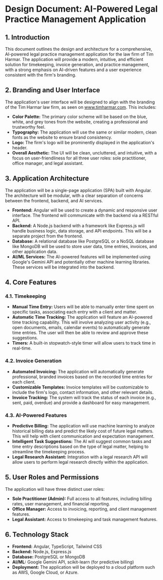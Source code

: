 # Design Document: AI-Powered Legal Practice Management Application

## 1. Introduction

This document outlines the design and architecture for a comprehensive, AI-powered legal practice management application for the law firm of Tim Harmar. The application will provide a modern, intuitive, and efficient solution for timekeeping, invoice generation, and practice management, with a strong emphasis on AI-driven features and a user experience consistent with the firm's branding.

## 2. Branding and User Interface

The application's user interface will be designed to align with the branding of the Tim Harmar law firm, as seen on www.timharmar.com. This includes:

*   **Color Palette:** The primary color scheme will be based on the blue, white, and grey tones from the website, creating a professional and trustworthy feel.
*   **Typography:** The application will use the same or similar modern, clean fonts as the website to ensure brand consistency.
*   **Logo:** The firm's logo will be prominently displayed in the application's header.
*   **Overall Aesthetic:** The UI will be clean, uncluttered, and intuitive, with a focus on user-friendliness for all three user roles: sole practitioner, office manager, and legal assistant.

## 3. Application Architecture

The application will be a single-page application (SPA) built with Angular. The architecture will be modular, with a clear separation of concerns between the frontend, backend, and AI services.

*   **Frontend:** Angular will be used to create a dynamic and responsive user interface. The frontend will communicate with the backend via a RESTful API.
*   **Backend:** A Node.js backend with a framework like Express.js will handle business logic, data storage, and API endpoints. This will be a separate project from the frontend.
*   **Database:** A relational database like PostgreSQL or a NoSQL database like MongoDB will be used to store user data, time entries, invoices, and other application data.
*   **AI/ML Services:** The AI-powered features will be implemented using Google's Gemini API and potentially other machine learning libraries. These services will be integrated into the backend.

## 4. Core Features

### 4.1. Timekeeping

*   **Manual Time Entry:** Users will be able to manually enter time spent on specific tasks, associating each entry with a client and matter.
*   **Automatic Time Tracking:** The application will feature an AI-powered time tracking capability. This will involve analyzing user activity (e.g., open documents, emails, calendar events) to automatically generate time entries. The user will then be able to review and approve these suggestions.
*   **Timers:** A built-in stopwatch-style timer will allow users to track time in real-time.

### 4.2. Invoice Generation

*   **Automated Invoicing:** The application will automatically generate professional, branded invoices based on the recorded time entries for each client.
*   **Customizable Templates:** Invoice templates will be customizable to include the firm's logo, contact information, and other relevant details.
*   **Invoice Tracking:** The system will track the status of each invoice (e.g., sent, paid, overdue) and provide a dashboard for easy management.

### 4.3. AI-Powered Features

*   **Predictive Billing:** The application will use machine learning to analyze historical billing data and predict the likely cost of future legal matters. This will help with client communication and expectation management.
*   **Intelligent Task Suggestions:** The AI will suggest common tasks and time entry descriptions based on the type of legal matter, helping to streamline the timekeeping process.
*   **Legal Research Assistant:** Integration with a legal research API will allow users to perform legal research directly within the application.

## 5. User Roles and Permissions

The application will have three distinct user roles:

*   **Sole Practitioner (Admin):** Full access to all features, including billing rates, user management, and financial reporting.
*   **Office Manager:** Access to invoicing, reporting, and client management features.
*   **Legal Assistant:** Access to timekeeping and task management features.

## 6. Technology Stack

*   **Frontend:** Angular, TypeScript, Tailwind CSS
*   **Backend:** Node.js, Express.js
*   **Database:** PostgreSQL or MongoDB
*   **AI/ML:** Google Gemini API, scikit-learn (for predictive billing)
*   **Deployment:** The application will be deployed to a cloud platform such as AWS, Google Cloud, or Azure.

